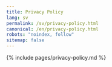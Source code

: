 ```yaml
---
title: Privacy Policy
lang: sv
permalink: /sv/privacy-policy.html
canonical: /en/privacy-policy.html
robots: "noindex, follow"
sitemap: false
---
```


{% include pages/privacy-policy.md %}
